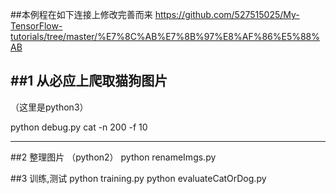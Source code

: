 ##本例程在如下连接上修改完善而来
https://github.com/527515025/My-TensorFlow-tutorials/tree/master/%E7%8C%AB%E7%8B%97%E8%AF%86%E5%88%AB

##1 从必应上爬取猫狗图片
----------------------
（这里是python3）

python debug.py cat -n 200 -f 10

----------------------
##2 整理图片
（python2）
python renameImgs.py

##3 训练,测试
python training.py
python evaluateCatOrDog.py
